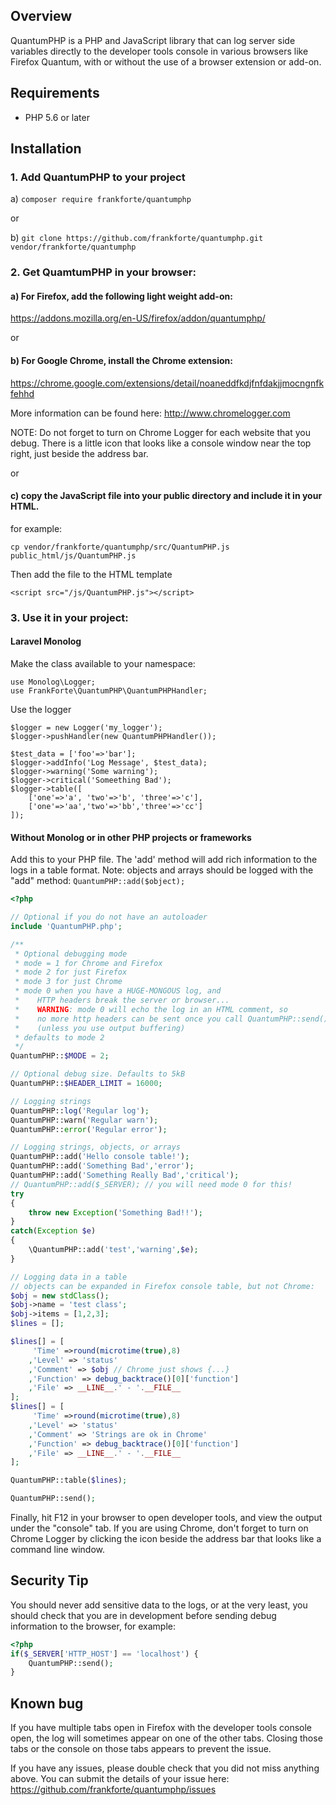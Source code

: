 ## Overview
QuantumPHP is a PHP and JavaScript library that can log server side variables directly to the developer tools console in various browsers like Firefox Quantum, with or  without the use of a browser extension or add-on.


## Requirements
- PHP 5.6 or later


## Installation

### 1. Add QuantumPHP to your project

a) `composer require frankforte/quantumphp`

or

b) `git clone https://github.com/frankforte/quantumphp.git vendor/frankforte/quantumphp`


### 2. Get QuamtumPHP in your browser:

#### a) For Firefox, add the following light weight add-on:

https://addons.mozilla.org/en-US/firefox/addon/quantumphp/

or

#### b) For Google Chrome, install the Chrome extension:

https://chrome.google.com/extensions/detail/noaneddfkdjfnfdakjjmocngnfkfehhd

More information can be found here:
http://www.chromelogger.com

NOTE:  Do not forget to turn on Chrome Logger for each website that you debug. There is a little icon that looks like a console window near the top right, just beside the address bar.

or

#### c) copy the JavaScript file into your public directory and include it in your HTML.

for example:

    cp vendor/frankforte/quantumphp/src/QuantumPHP.js public_html/js/QuantumPHP.js


Then add the file to the HTML template

    <script src="/js/QuantumPHP.js"></script>


### 3. Use it in your project:

#### Laravel Monolog

Make the class available to your namespace:

    use Monolog\Logger;
    use FrankForte\QuantumPHP\QuantumPHPHandler;

Use the logger

    $logger = new Logger('my_logger');
    $logger->pushHandler(new QuantumPHPHandler());

    $test_data = ['foo'=>'bar'];
    $logger->addInfo('Log Message', $test_data);
    $logger->warning('Some warning');
    $logger->critical('Someething Bad');
    $logger->table([
		['one'=>'a', 'two'=>'b', 'three'=>'c'],
		['one'=>'aa','two'=>'bb','three'=>'cc']
	]);


#### Without Monolog or in other PHP projects or frameworks

Add this to your PHP file. The 'add' method will add rich information to the logs in a table format.
Note: objects and arrays should be logged with the "add" method: `QuantumPHP::add($object);`

```php
<?php

// Optional if you do not have an autoloader
include 'QuantumPHP.php';

/**
 * Optional debugging mode
 * mode = 1 for Chrome and Firefox
 * mode 2 for just Firefox
 * mode 3 for just Chrome
 * mode 0 when you have a HUGE-MONGOUS log, and
 *    HTTP headers break the server or browser...
 *    WARNING: mode 0 will echo the log in an HTML comment, so
 *    no more http headers can be sent once you call QuantumPHP::send()
 *    (unless you use output buffering)
 * defaults to mode 2
 */
QuantumPHP::$MODE = 2;

// Optional debug size. Defaults to 5kB
QuantumPHP::$HEADER_LIMIT = 16000;

// Logging strings
QuantumPHP::log('Regular log');
QuantumPHP::warn('Regular warn');
QuantumPHP::error('Regular error');

// Logging strings, objects, or arrays
QuantumPHP::add('Hello console table!');
QuantumPHP::add('Something Bad','error');
QuantumPHP::add('Something Really Bad','critical');
// QuantumPHP::add($_SERVER); // you will need mode 0 for this!
try
{
	throw new Exception('Something Bad!!');
}
catch(Exception $e)
{
	\QuantumPHP::add('test','warning',$e);
}

// Logging data in a table
// objects can be expanded in Firefox console table, but not Chrome:
$obj = new stdClass();
$obj->name = 'test class';
$obj->items = [1,2,3];
$lines = [];

$lines[] = [
	 'Time' =>round(microtime(true),8)
	,'Level' => 'status'
	,'Comment' => $obj // Chrome just shows {...}
	,'Function' => debug_backtrace()[0]['function']
	,'File' => __LINE__.' - '.__FILE__
];
$lines[] = [
	 'Time' =>round(microtime(true),8)
	,'Level' => 'status'
	,'Comment' => 'Strings are ok in Chrome'
	,'Function' => debug_backtrace()[0]['function']
	,'File' => __LINE__.' - '.__FILE__
];

QuantumPHP::table($lines);

QuantumPHP::send();
```

Finally, hit F12 in your browser to open developer tools, and view the output under the "console" tab. If you are using Chrome, don't forget to turn on Chrome Logger by clicking the icon beside the address bar that looks like a command line window.

## Security Tip

You should never add sensitive data to the logs, or at the very least, you should check that you are in development before sending debug information to the browser, for example:

```php
<?php
if($_SERVER['HTTP_HOST'] == 'localhost') {
	QuantumPHP::send();
}
```

## Known bug

If you have multiple tabs open in Firefox with the developer tools console open, the log will sometimes appear on one of the other tabs. Closing those tabs or the console on those tabs appears to prevent the issue.

If you have any issues, please double check that you did not miss anything above.  You can submit the details of your issue here: https://github.com/frankforte/quantumphp/issues
